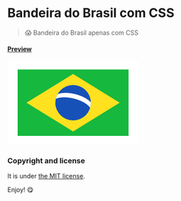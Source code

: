 # Bandeira do Brasil com CSS

> :scream: Bandeira do Brasil apenas com CSS


#### [Preview](http://nandomoreira.me/bandeira-do-brasil)

![Bandeira do Brasil com CSS](/screenshot.png)

### Copyright and license

It is under [the MIT license](/LICENSE).

Enjoy! :yum:

